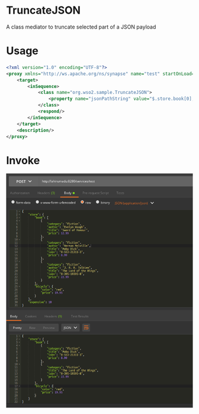# TruncateJSON
A class mediator to truncate selected part of a JSON payload

# Usage

```xml
<?xml version="1.0" encoding="UTF-8"?>
<proxy xmlns="http://ws.apache.org/ns/synapse" name="test" startOnLoad="true" statistics="disable" trace="disable" transports="http,https">
    <target>
        <inSequence>
            <class name="org.wso2.sample.TruncateJSON">
                <property name="jsonPathString" value="$.store.book[0],$.store.book[*].author,$.expensive"/>
            </class>
            <respond/>
        </inSequence>
    </target>
    <description/>
</proxy>
```
# Invoke

![Screenshot](Screenshot.png)

